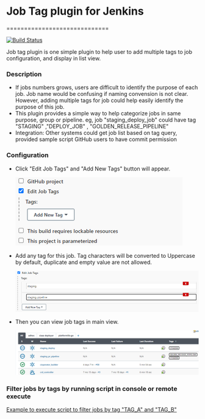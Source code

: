 # Job Tag plugin for Jenkins
=============================

[![Build Status](https://ci.jenkins.io/job/Plugins/job/jobtag-plugin/job/master/badge/icon)](https://ci.jenkins.io/job/Plugins/job/jobtag-plugin/job/master/)

Job tag plugin is one simple plugin to help user to add multiple tags to job configuration, and display in list view.

### Description

- If jobs numbers grows, users are difficult to identify the purpose of each job. Job name would be confusing if naming convension is not clear. However, adding multiple tags for job could help easily identify the purpose of this job.
- This plugin provides a simple way to help categorize jobs in same purpose, group or pipeline. eg, job "staging_deploy_job" could have tag "STAGING" ,"DEPLOY_JOB" , "GOLDEN_RELEASE_PIPELINE"
- Integration: Other systems could get job list based on tag query, provided sample script
GitHub users to have commit permission

### Configuration

- Click "Edit Job Tags" and "Add New Tags" button will appear.

  ![](images/edittag1.png)

- Add any tag for this job. Tag characters will be converted to Uppercase by default,  duplicate and empty value are not allowed.

  ![](images/edittag2.png)

- Then you can view job tags in main view.

  ![](images/listview.png)

### Filter jobs by tags by running script in console or remote execute

[Example to execute script to filter jobs by tag "TAG_A" and "TAG_B"](filterjobs.groovy)



